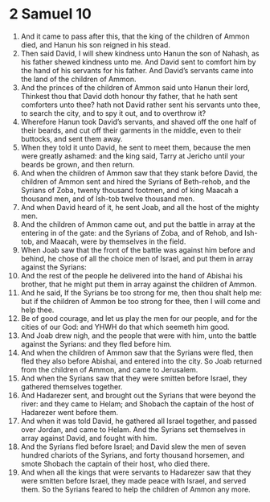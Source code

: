 ﻿# 2 Samuel 10
1. And it came to pass after this, that the king of the children of Ammon died, and Hanun his son reigned in his stead. 
2. Then said David, I will shew kindness unto Hanun the son of Nahash, as his father shewed kindness unto me. And David sent to comfort him by the hand of his servants for his father. And David’s servants came into the land of the children of Ammon. 
3. And the princes of the children of Ammon said unto Hanun their lord, Thinkest thou that David doth honour thy father, that he hath sent comforters unto thee? hath not David rather sent his servants unto thee, to search the city, and to spy it out, and to overthrow it? 
4. Wherefore Hanun took David’s servants, and shaved off the one half of their beards, and cut off their garments in the middle, even to their buttocks, and sent them away. 
5. When they told it unto David, he sent to meet them, because the men were greatly ashamed: and the king said, Tarry at Jericho until your beards be grown, and then return. 
6.  And when the children of Ammon saw that they stank before David, the children of Ammon sent and hired the Syrians of Beth-rehob, and the Syrians of Zoba, twenty thousand footmen, and of king Maacah a thousand men, and of Ish-tob twelve thousand men. 
7. And when David heard of it, he sent Joab, and all the host of the mighty men. 
8. And the children of Ammon came out, and put the battle in array at the entering in of the gate: and the Syrians of Zoba, and of Rehob, and Ish-tob, and Maacah, were by themselves in the field. 
9. When Joab saw that the front of the battle was against him before and behind, he chose of all the choice men of Israel, and put them in array against the Syrians: 
10. And the rest of the people he delivered into the hand of Abishai his brother, that he might put them in array against the children of Ammon. 
11. And he said, If the Syrians be too strong for me, then thou shalt help me: but if the children of Ammon be too strong for thee, then I will come and help thee. 
12. Be of good courage, and let us play the men for our people, and for the cities of our God: and YHWH do that which seemeth him good. 
13. And Joab drew nigh, and the people that were with him, unto the battle against the Syrians: and they fled before him. 
14. And when the children of Ammon saw that the Syrians were fled, then fled they also before Abishai, and entered into the city. So Joab returned from the children of Ammon, and came to Jerusalem. 
15.  And when the Syrians saw that they were smitten before Israel, they gathered themselves together. 
16. And Hadarezer sent, and brought out the Syrians that were beyond the river: and they came to Helam; and Shobach the captain of the host of Hadarezer went before them. 
17. And when it was told David, he gathered all Israel together, and passed over Jordan, and came to Helam. And the Syrians set themselves in array against David, and fought with him. 
18. And the Syrians fled before Israel; and David slew the men of seven hundred chariots of the Syrians, and forty thousand horsemen, and smote Shobach the captain of their host, who died there. 
19. And when all the kings that were servants to Hadarezer saw that they were smitten before Israel, they made peace with Israel, and served them. So the Syrians feared to help the children of Ammon any more. 
